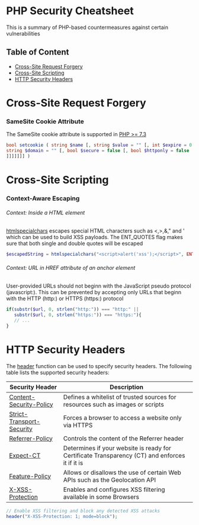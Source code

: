 # PHP Security Cheatsheet
This is a summary of PHP-based countermeasures against certain vulnerabilities

## Table of Content
- [Cross-Site Request Forgery](#cross-site-request-forgery)
- [Cross-Site Scripting](#cross-site-scripting)
- [HTTP Security Headers](#http-security-headers)

# Cross-Site Request Forgery
### SameSite Cookie Attribute
The SameSite cookie attribute is supported in [PHP >= 7.3](https://wiki.php.net/rfc/same-site-cookie)
```php
bool setcookie ( string $name [, string $value = "" [, int $expire = 0 [, string $path = "" [, 
string $domain = "" [, bool $secure = false [, bool $httponly = false [, string $samesite = "" 
]]]]]]] )
```
# Cross-Site Scripting
### Context-Aware Escaping
###### Context: Inside a HTML element
[htmlspecialchars](https://secure.php.net/manual/en/function.htmlspecialchars.php) escapes special HTML characters such as <,>,&," and ' which can be used to build XSS payloads. The ENT_QUOTES flag makes sure that both single and double quotes will be escaped
```php
$escapedString = htmlspecialchars("<script>alert('xss');</script>", ENT_QUOTES);
```
###### Context: URL in HREF attribute of an anchor element 
User-provided URLs should not beginn with the JavaScript pseudo protocol (javascript:). This can be prevented by accepting only URLs that beginn with the HTTP (http:) or HTTPS (https:) protocol
```php
if(substr($url, 0, strlen("http:")) === "http:" ||
   substr($url, 0, strlen("https:")) === "https:"){
   // ...
}
```

# HTTP Security Headers
The [header](https://secure.php.net/manual/de/function.header.php) function can be used to specify security headers. The following table lists the supported
security headers:

| Security Header  | Description |
| ------------- | ------------- |
| [Content-Security-Policy](https://developer.mozilla.org/en-US/docs/Web/HTTP/CSP)  | Defines a whitelist of trusted sources for resources such as images or scripts |
| [Strict-Transport-Security](https://developer.mozilla.org/en-US/docs/Web/HTTP/Headers/Strict-Transport-Security)  | Forces a browser to access a website only via HTTPS  |
| [Referrer-Policy](https://developer.mozilla.org/en-US/docs/Web/HTTP/Headers/Referrer-Policy) | Controls the content of the Referrer header  |
| [Expect-CT](https://developer.mozilla.org/en-US/docs/Web/HTTP/Headers/Expect-CT) | Determines if your website is ready for Certificate Transparency (CT) and enforces it if it is  |
| [Feature-Policy](https://developer.mozilla.org/en-US/docs/Web/HTTP/Headers/Feature-Policy) | Allows or disallows the use of certain Web APIs such as the Geolocation API  |
| [X-XSS-Protection](https://developer.mozilla.org/en-US/docs/Web/HTTP/Headers/X-XSS-Protection)  | Enables and configures XSS filtering available in some Browsers  |

```php
// Enable XSS filtering and block any detected XSS attacks
header("X-XSS-Protection: 1; mode=block");
```
